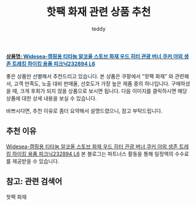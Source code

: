 ﻿---
layout: post
title:  "핫팩 화재 관련 상품 추천"
author: teddy
categories: [ 가구/인테리어 ]
tags: [핫팩 화재]
image: https://static.coupangcdn.com/image/vendor_inventory/2510/831617de3e54dd6b8de623e0d6711c646ceed3a9a6112387365307ea86f8.jpg 
description: "쿠팡에서 핫팩 화재 관련 상품으로 가장 고객 선호도가 높은 제품 중 하나입니다."
---

<a href="https://link.coupang.com/re/AFFSDP?lptag=AF3256674&pageKey=6974379304&itemId=17019503088&vendorItemId=84195128370&traceid=V0-153-4df250cef8addcaf&requestid=20221223005154599171252"><b>상품명: <font color='#01579B'>Widesea-캠핑용 티타늄 알코올 스토브 화재 우드 히터 관광 버너 쿠커 야외 생존 트레킹 하이킹 용품 피크닉232894 L6</font></b></a>

좋은 상품만 선별해서 추천드리고 있습니다.
본 상품은 쿠팡에서 "핫팩 화재" 와 관련해서, 고객 만족도, 노출 대비 판매율, 선호도가 가장 높은 제품 중의 하나입니다.
구매하셨을 때, 크게 후회가 되지 않을 상품으로 보시면 됩니다. 
다음 이미지를 클릭하시면 해당 상품에 대한 상세 내용을 보실 수 있습니다.

바쁘시다면, 추천 이유로 좀더 요약해서 설명드렸으니, 참고 부탁드립니다.

## 추천 이유 

<a href="https://link.coupang.com/re/AFFSDP?lptag=AF3256674&pageKey=6974379304&itemId=17019503088&vendorItemId=84195128370&traceid=V0-153-4df250cef8addcaf&requestid=20221223005154599171252">Widesea-캠핑용 티타늄 알코올 스토브 화재 우드 히터 관광 버너 쿠커 야외 생존 트레킹 하이킹 용품 피크닉232894 L6</a>
본 블로그는 파트너스 활동을 통해 일정액의 수수료를 제공받을 수 있습니다.

## 참고: 관련 검색어    
핫팩 화재